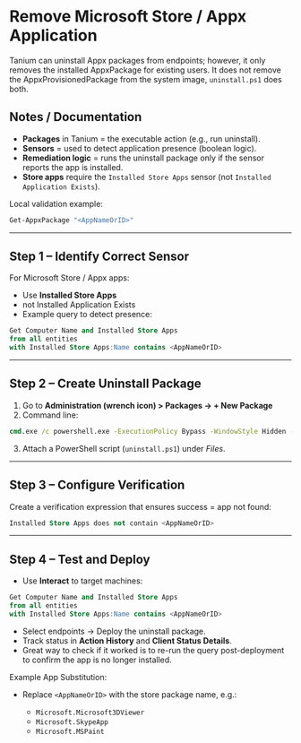 # Remove Microsoft Store / Appx Application 

Tanium can uninstall Appx packages from endpoints; however, it only removes the installed AppxPackage for existing users. It does not remove the AppxProvisionedPackage from the system image, `uninstall.ps1` does both. 

## Notes / Documentation

* **Packages** in Tanium = the executable action (e.g., run uninstall).
* **Sensors** = used to detect application presence (boolean logic).
* **Remediation logic** = runs the uninstall package only if the sensor reports the app is installed.
* **Store apps** require the `Installed Store Apps` sensor (not `Installed Application Exists`).

 Local validation example:

```powershell
Get-AppxPackage "<AppNameOrID>"
```

---

## Step 1 – Identify Correct Sensor

For Microsoft Store / Appx apps:

* Use **Installed Store Apps**
*  not Installed Application Exists
* Example query to detect presence:

```sql
Get Computer Name and Installed Store Apps
from all entities
with Installed Store Apps:Name contains <AppNameOrID>
```

---

## Step 2 – Create Uninstall Package

1. Go to **Administration (wrench icon) > Packages → + New Package**
2. Command line:

```cmd
cmd.exe /c powershell.exe -ExecutionPolicy Bypass -WindowStyle Hidden -NonInteractive -NoProfile -File uninstall.ps1
```

3. Attach a PowerShell script (`uninstall.ps1`) under *Files*.


---

## Step 3 – Configure Verification

Create a verification expression that ensures success = app not found:

```sql
Installed Store Apps does not contain <AppNameOrID>
```

---

## Step 4 – Test and Deploy

* Use **Interact** to target machines:

```sql
Get Computer Name and Installed Store Apps
from all entities
with Installed Store Apps:Name contains <AppNameOrID>
```

* Select endpoints → Deploy the uninstall package.
* Track status in **Action History** and **Client Status Details**.
* Great way to check if it worked is to re-run the query post-deployment to confirm the app is no longer installed.


 Example App Substitution:

* Replace `<AppNameOrID>` with the store package name, e.g.:

  * `Microsoft.Microsoft3DViewer`
  * `Microsoft.SkypeApp`
  * `Microsoft.MSPaint`
